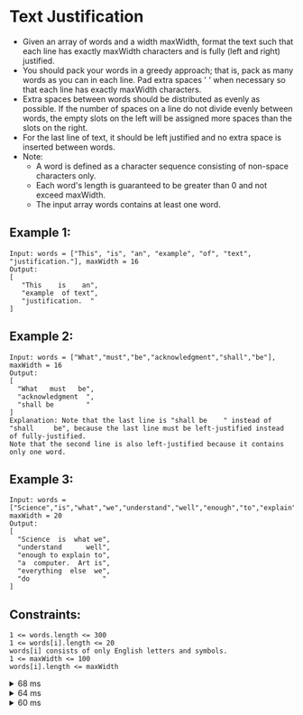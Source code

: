 # Text Justification
- Given an array of words and a width maxWidth, format the text such that each line has exactly maxWidth characters and is fully (left and right) justified.
- You should pack your words in a greedy approach; that is, pack as many words as you can in each line. Pad extra spaces ' ' when necessary so that each line has exactly maxWidth characters.
- Extra spaces between words should be distributed as evenly as possible. If the number of spaces on a line do not divide evenly between words, the empty slots on the left will be assigned more spaces than the slots on the right.
- For the last line of text, it should be left justified and no extra space is inserted between words.
- Note:
    - A word is defined as a character sequence consisting of non-space characters only.
    - Each word's length is guaranteed to be greater than 0 and not exceed maxWidth.
    - The input array words contains at least one word.

## Example 1:
```
Input: words = ["This", "is", "an", "example", "of", "text", "justification."], maxWidth = 16
Output:
[
   "This    is    an",
   "example  of text",
   "justification.  "
]
```

## Example 2:
```
Input: words = ["What","must","be","acknowledgment","shall","be"], maxWidth = 16
Output:
[
  "What   must   be",
  "acknowledgment  ",
  "shall be        "
]
Explanation: Note that the last line is "shall be    " instead of "shall     be", because the last line must be left-justified instead of fully-justified.
Note that the second line is also left-justified because it contains only one word.
```

## Example 3:
```
Input: words = ["Science","is","what","we","understand","well","enough","to","explain","to","a","computer.","Art","is","everything","else","we","do"], maxWidth = 20
Output:
[
  "Science  is  what we",
  "understand      well",
  "enough to explain to",
  "a  computer.  Art is",
  "everything  else  we",
  "do                  "
]
```

## Constraints:
```
1 <= words.length <= 300
1 <= words[i].length <= 20
words[i] consists of only English letters and symbols.
1 <= maxWidth <= 100
words[i].length <= maxWidth
```
<details><summary>68 ms</summary>

# 68 ms submission
```js
var fullJustify = function(words, maxWidth) {
    const res = [[]];
    res[0].letters = 0;
    for (let word of words) {
        let row = res[res.length - 1];
        if (row.length && row.letters + row.length + word.length > maxWidth) {
            res.push([]);
            row = res[res.length - 1];
            row.letters = 0;
        }
        row.push(word);
        row.letters += word.length;
    }
    for (let r = 0; r < res.length; r++) {
        let row = res[r];
        if (row.length === 1 || r === res.length - 1) {
            res[r] = row.join(' ') + ' '.repeat(maxWidth - row.letters - row.length + 1);
            continue;
        }
        let line = row[0];
        let spaces = maxWidth - row.letters;
        let minSpaces = ' '.repeat(Math.floor(spaces / (row.length - 1)));
        let addSpace = spaces % (row.length - 1);
        for (let w = 1; w < row.length; w++) {
            line += minSpaces + (w <= addSpace ? ' ' : '') + row[w];
        }
        res[r] = line;
    }
    return res;
};

```

</details>

<details><summary>64 ms</summary>

# 64 ms submission

```js
function fullJustify(words, maxWidth) {
    const res = [[]];
    res[0].letters = 0;
    for (let word of words) {  // first we go through and figure out how many words we can fit in a given row
        let row = res[res.length - 1];
        if (row.length && row.letters + row.length + word.length > maxWidth) {  // new row condition each word will need at least one space 
            res.push([]);
            row = res[res.length - 1];  // really creative way of getting the latest list
            row.letters = 0;  // I learned that you can do this since it is an object
        }
        row.push(word);
        row.letters += word.length;
    }
    for (let r = 0; r < res.length; r++) {
        let row = res[r];  // ['firstWord', 'secondWord', ...] 
        if (row.length === 1 || r === res.length - 1) {  // if its the last row then we left justify
            res[r] = row.join(' ') + ' '.repeat(maxWidth - row.letters - row.length + 1);
            continue;
        }
        let line = row[0];  // start with the first word
        let spaces = maxWidth - row.letters;  // this is the total spaces possible
        let minSpaces = ' '.repeat(Math.floor(spaces / (row.length - 1)));
        let addSpace = spaces % (row.length - 1);
        
        for (let w = 1; w < row.length; w++) {
            line += minSpaces + (w <= addSpace ? ' ' : '') + row[w];
        }
        res[r] = line;
    }
    return res;
};
```


</details>

<details><summary>60 ms</summary>

# 60 ms submission double pass
```js
var fullJustify = function(words, maxWidth) {
    const res = [[]];
    res[0].letters = 0;
    for (let word of words) {
        let row = res[res.length - 1];
        if (row.length && row.letters + row.length + word.length > maxWidth) {
            res.push([]);
            row = res[res.length - 1];
            row.letters = 0;
        }
        row.push(word);
        row.letters += word.length;
    }
    for (let r = 0; r < res.length; r++) {
        let row = res[r];
        if (row.length === 1 || r === res.length - 1) {
            res[r] = row.join(' ') + ' '.repeat(maxWidth - row.letters - row.length + 1);
            continue;
        }
        let line = row[0];
        let spaces = maxWidth - row.letters;
        let minSpaces = ' '.repeat(Math.floor(spaces / (row.length - 1)));
        let addSpace = spaces % (row.length - 1);
        for (let w = 1; w < row.length; w++) {
            line += minSpaces + (w <= addSpace ? ' ' : '') + row[w];
        }
        res[r] = line;
    }
    return res;
};

```

```
Console output
fullJustify([This,is,an,example,of,text,justification.], 16)
[
  [ 'This', 'is', 'an', letters: 8 ],
  [ 'example', 'of', 'text', letters: 13 ],
  [ 'justification.', letters: 14 ]
]
============ second loop =============
row: [This,is,an]
    row length: 3
    joined row: This,is,an
    line: 'This'
       spaces: 8
       min spaces: 4
       row[w]: 'is'
          add spaces: 0
          modded line: 'This    is'
       row[w]: 'an'
          add spaces: 0
          modded line: 'This    is    an'
row: [example,of,text]
    row length: 3
    joined row: example,of,text
    line: 'example'
       spaces: 3
       min spaces: 1
       row[w]: 'of'
          add spaces: 1
          modded line: 'example  of'
       row[w]: 'text'
          add spaces: 1
          modded line: 'example  of text'
row: [justification.]
    row length: 1
```

# Single pass

```js
var fullJustify = function(words, maxWidth) {
    for (let res = [[]], i = 0, letters = 0; i <= words.length; letters += words[i++].length) {
        let row = res[res.length - 1];
        if (i === words.length || row.length && letters + row.length + words[i].length > maxWidth) {
            if (row.length === 1 || i === words.length) {
                res[res.length - 1] = row.join(' ') + ' '.repeat(maxWidth - letters - row.length + 1);
                if (i === words.length) return res;
            } else {
                let line = row[0];
                let spaces = maxWidth - letters;
                let minSpaces = ' '.repeat(Math.floor(spaces / (row.length - 1)));
                let addSpace = spaces % (row.length - 1);
                for (let w = 1; w < row.length; w++) {
                    line += minSpaces + (w <= addSpace ? ' ' : '') + row[w];
                }
                res[res.length - 1] = line;
            }
            res.push([]);
            letters = 0;
        }
        res[res.length - 1].push(words[i]);
    }
};
```

</details>

